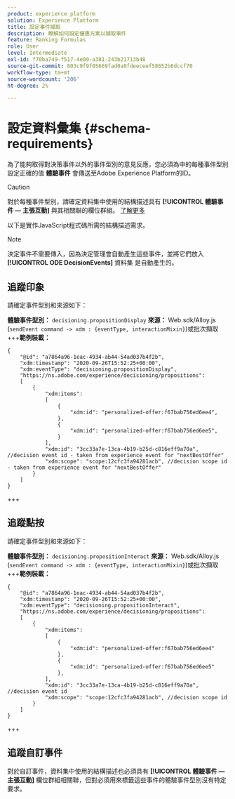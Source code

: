 ```yaml
---
product: experience platform
solution: Experience Platform
title: 設定事件擷取
description: 瞭解如何設定優惠方案以擷取事件
feature: Ranking Formulas
role: User
level: Intermediate
exl-id: f70ba749-f517-4e09-a381-243b21713b48
source-git-commit: 803c9f9f05669fad0a9fdeeceef58652b6dccf70
workflow-type: tm+mt
source-wordcount: '206'
ht-degree: 2%

---
```


# 設定資料彙集 {#schema-requirements}

為了能夠取得對決策事件以外的事件型別的意見反應，您必須為中的每種事件型別設定正確的值 **體驗事件** 會傳送至Adobe Experience Platform的ID。

>[!CAUTION]
>
>對於每種事件型別，請確定資料集中使用的結構描述具有 **[!UICONTROL 體驗事件 — 主張互動]** 與其相關聯的欄位群組。 [了解更多](create-dataset.md)

以下是實作JavaScript程式碼所需的結構描述需求。

>[!NOTE]
>
>決定事件不需要傳入，因為決定管理會自動產生這些事件，並將它們放入 **[!UICONTROL ODE DecisionEvents]** 資料集<!--to check--> 是自動產生的。

## 追蹤印象

請確定事件型別和來源如下：

**體驗事件型別：** `decisioning.propositionDisplay`
**來源：** Web.sdk/Alloy.js (`sendEvent command -> xdm : {eventType, interactionMixin}`)或批次擷取
+++**範例裝載：**

```
{
    "@id": "a7864a96-1eac-4934-ab44-54ad037b4f2b",
    "xdm:timestamp": "2020-09-26T15:52:25+00:00",
    "xdm:eventType": "decisioning.propositionDisplay",
    "https://ns.adobe.com/experience/decisioning/propositions":
    [
        {
            "xdm:items":
            [
                {
                    "xdm:id": "personalized-offer:f67bab756ed6ee4",
                },
                {
                    "xdm:id": "personalized-offer:f67bab756ed6ee5",
                }
            ],
            "xdm:id": "3cc33a7e-13ca-4b19-b25d-c816eff9a70a", //decision event id - taken from experience event for "nextBestOffer"
            "xdm:scope": "scope:12cfc3fa94281acb", //decision scope id - taken from experience event for "nextBestOffer"
        }
    ]
}
```

+++

## 追蹤點按

請確定事件型別和來源如下：

**體驗事件型別：** `decisioning.propositionInteract`
**來源：** Web.sdk/Alloy.js (`sendEvent command -> xdm : {eventType, interactionMixin}`)或批次擷取
+++**範例裝載：**

```
{
    "@id": "a7864a96-1eac-4934-ab44-54ad037b4f2b",
    "xdm:timestamp": "2020-09-26T15:52:25+00:00",
    "xdm:eventType": "decisioning.propositionInteract",
    "https://ns.adobe.com/experience/decisioning/propositions":
    [
        {
            "xdm:items":
            [
                {
                    "xdm:id": "personalized-offer:f67bab756ed6ee4"
                },
                {
                    "xdm:id": "personalized-offer:f67bab756ed6ee5"
                },
            ],
            "xdm:id": "3cc33a7e-13ca-4b19-b25d-c816eff9a70a", //decision event id
            "xdm:scope": "scope:12cfc3fa94281acb", //decision scope id
        }
    ]
}
```

+++

## 追蹤自訂事件

對於自訂事件，資料集中使用的結構描述也必須具有 **[!UICONTROL 體驗事件 — 主張互動]** 欄位群組相關聯，但對必須用來標籤這些事件的體驗事件型別沒有特定要求。

<!--
## Using a ranking strategy {#using-ranking}

To use the ranking strategy you created above, follow the steps below:

Once a ranking strategy has been created, you can assign it to a placement in a decision. For more on this, see [Configure offers selection in decisions](../offer-activities/configure-offer-selection.md).

1. Create a decision.
1. Add a placement.
1. Add a collection.
1. Choose to rank offers by AI ranking (select it from the drop-down list).
1. Click Add ranking.
1. Select the ranking strategy that you created. All the details of the ranking strategy are displayed.
1. Click Next to confirm.
1. Save your decision.

It is now ready to be used in a decision to rank eligible offers for a placement (see [Configure offers selection in decisions](../offer-activities/configure-offer-selection.md)).
-->
